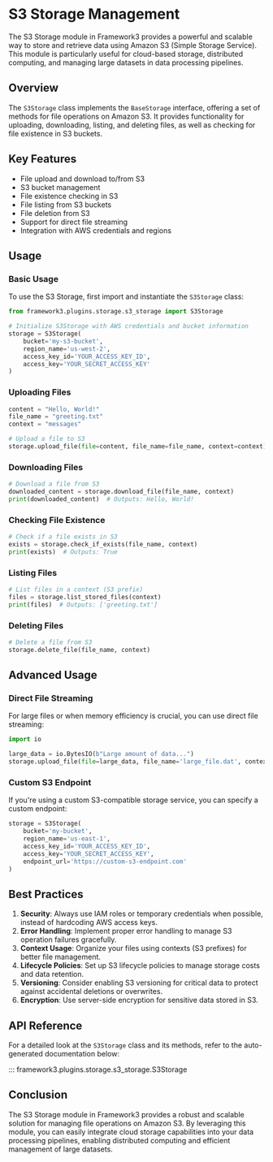 # S3 Storage Management

The S3 Storage module in Framework3 provides a powerful and scalable way to store and retrieve data using Amazon S3 (Simple Storage Service). This module is particularly useful for cloud-based storage, distributed computing, and managing large datasets in data processing pipelines.

## Overview

The `S3Storage` class implements the `BaseStorage` interface, offering a set of methods for file operations on Amazon S3. It provides functionality for uploading, downloading, listing, and deleting files, as well as checking for file existence in S3 buckets.

## Key Features

- File upload and download to/from S3
- S3 bucket management
- File existence checking in S3
- File listing from S3 buckets
- File deletion from S3
- Support for direct file streaming
- Integration with AWS credentials and regions

## Usage

### Basic Usage

To use the S3 Storage, first import and instantiate the `S3Storage` class:

```python
from framework3.plugins.storage.s3_storage import S3Storage

# Initialize S3Storage with AWS credentials and bucket information
storage = S3Storage(
    bucket='my-s3-bucket',
    region_name='us-west-2',
    access_key_id='YOUR_ACCESS_KEY_ID',
    access_key='YOUR_SECRET_ACCESS_KEY'
)
```

### Uploading Files

```python
content = "Hello, World!"
file_name = "greeting.txt"
context = "messages"

# Upload a file to S3
storage.upload_file(file=content, file_name=file_name, context=context)
```

### Downloading Files

```python
# Download a file from S3
downloaded_content = storage.download_file(file_name, context)
print(downloaded_content)  # Outputs: Hello, World!
```

### Checking File Existence

```python
# Check if a file exists in S3
exists = storage.check_if_exists(file_name, context)
print(exists)  # Outputs: True
```

### Listing Files

```python
# List files in a context (S3 prefix)
files = storage.list_stored_files(context)
print(files)  # Outputs: ['greeting.txt']
```

### Deleting Files

```python
# Delete a file from S3
storage.delete_file(file_name, context)
```

## Advanced Usage

### Direct File Streaming

For large files or when memory efficiency is crucial, you can use direct file streaming:

```python
import io

large_data = io.BytesIO(b"Large amount of data...")
storage.upload_file(file=large_data, file_name='large_file.dat', context='data', direct_stream=True)
```

### Custom S3 Endpoint

If you're using a custom S3-compatible storage service, you can specify a custom endpoint:

```python
storage = S3Storage(
    bucket='my-bucket',
    region_name='us-east-1',
    access_key_id='YOUR_ACCESS_KEY_ID',
    access_key='YOUR_SECRET_ACCESS_KEY',
    endpoint_url='https://custom-s3-endpoint.com'
)
```

## Best Practices

1. **Security**: Always use IAM roles or temporary credentials when possible, instead of hardcoding AWS access keys.
2. **Error Handling**: Implement proper error handling to manage S3 operation failures gracefully.
3. **Context Usage**: Organize your files using contexts (S3 prefixes) for better file management.
4. **Lifecycle Policies**: Set up S3 lifecycle policies to manage storage costs and data retention.
5. **Versioning**: Consider enabling S3 versioning for critical data to protect against accidental deletions or overwrites.
6. **Encryption**: Use server-side encryption for sensitive data stored in S3.

## API Reference

For a detailed look at the `S3Storage` class and its methods, refer to the auto-generated documentation below:

::: framework3.plugins.storage.s3_storage.S3Storage

## Conclusion

The S3 Storage module in Framework3 provides a robust and scalable solution for managing file operations on Amazon S3. By leveraging this module, you can easily integrate cloud storage capabilities into your data processing pipelines, enabling distributed computing and efficient management of large datasets.
